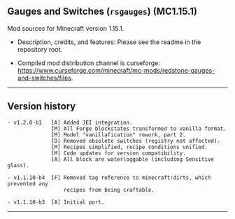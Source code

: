 
## Gauges and Switches (`rsgauges`) (MC1.15.1)

Mod sources for Minecraft version 1.15.1.

- Description, credits, and features: Please see the readme in the repository root.

- Compiled mod distribution channel is curseforge: https://www.curseforge.com/minecraft/mc-mods/redstone-gauges-and-switches/files.

----
## Version history

    - v1.2.0-b1   [A] Added JEI integration.
                  [M] All Forge blockstates transformed to vanilla format.
                  [M] Model "vanillafication" rework, part 2.
                  [D] Removed obsolete switches (registry not affected).
                  [M] Recipes simplified, recipe conditions unified.
                  [M] Code updates for version compatibility.
                  [A] All block are waterloggable (including Sensitive glass).

    - v1.1.10-b4  [F] Removed tag reference to minecraft:dirts, which prevented any
                      recipes from being craftable.

    - v1.1.10-b3  [A] Initial port.

----
